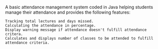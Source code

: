 A basic attendance management system coded in Java helping students manage their attendance and provides the following features:

    Tracking total lectures and days missed.
    Calculating the attendance in percentage.
    Display warning message if attendance doesn't fulfill attendance critera.
    Calculates and displays number of classes to be attended to fulfill attendance criteria.

